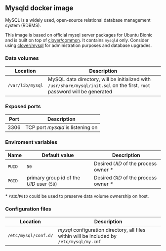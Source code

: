 ## Mysqld docker image
MySQL is a widely used, open-source relational database management system (RDBMS).

This image is based on official mysql server packages for Ubuntu Bionic and is built on top of [clover/common](https://hub.docker.com/r/clover/common/).
It contains `mysqld` only. Consider using [clover/mysql](https://hub.docker.com/r/clover/mysql/) for administration purposes and database upgrades.

### Data volumes
| Location | Description |
|---|---|
| `/var/lib/mysql` | MySQL data directory, will be initialized with `/usr/share/mysql/init.sql` on the first, `root` password will be generated |

### Exposed ports
| Port | Description |
|---|---|
| 3306 | TCP port _mysqld_ is listening on |

### Enviroment variables
| Name | Default value | Description |
|---|---|---|
| `PUID` | `50` | Desired _UID_ of the process owner _*_ |
| `PGID` | primary group id of the _UID_ user (`50`) | Desired _GID_ of the process owner _*_ |

_*_ `PUID`/`PGID` could be used to preserve data volume ownership on host.

### Configuration files
| Location | Description |
|---|---|
| `/etc/mysql/conf.d/` | _mysql_ configuration directory, all files within will be included by `/etc/mysql/my.cnf` |
